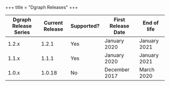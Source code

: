 +++
title = "Dgraph Releases"
+++

 Dgraph Release Series | Current Release | Supported? | First Release Date | End of life
-----------------------|-----------------|------------|--------------------|------------
 1.2.x                 | 1.2.1           | Yes        | January 2020       | January 2021
 1.1.x                 | 1.1.1           | Yes        | January 2020       | January 2021
 1.0.x                 | 1.0.18          | No         | December 2017      | March 2020

